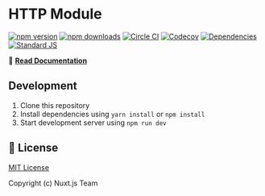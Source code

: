 # HTTP Module

[![npm version][npm-version-src]][npm-version-href]
[![npm downloads][npm-downloads-src]][npm-downloads-href]
[![Circle CI][circle-ci-src]][circle-ci-href]
[![Codecov][codecov-src]][codecov-href]
[![Dependencies][david-dm-src]][david-dm-href]
[![Standard JS][standard-js-src]][standard-js-href]

📖 [**Read Documentation**](https://http.nuxtjs.org)

## Development

1. Clone this repository
2. Install dependencies using `yarn install` or `npm install`
3. Start development server using `npm run dev`

## 📑 License

[MIT License](./LICENSE)

Copyright (c) Nuxt.js Team

<!-- Badges -->
[npm-version-src]: https://img.shields.io/npm/dt/@nuxt/http.svg?style=flat-square
[npm-version-href]: https://npmjs.com/package/@nuxt/http
[npm-downloads-src]: https://img.shields.io/npm/v/@nuxt/http/latest.svg?style=flat-square
[npm-downloads-href]: https://npmjs.com/package/@nuxt/http
[circle-ci-src]: https://img.shields.io/circleci/project/github/nuxt/http-module.svg?style=flat-square
[circle-ci-href]: https://circleci.com/gh/nuxt/http-module
[codecov-src]: https://img.shields.io/codecov/c/github/nuxt/http-module.svg?style=flat-square
[codecov-href]: https://codecov.io/gh/nuxt/http-module
[david-dm-src]: https://david-dm.org/nuxt/http-module/status.svg?style=flat-square
[david-dm-href]: https://david-dm.org/nuxt/http-module
[standard-js-src]: https://img.shields.io/badge/code_style-standard-brightgreen.svg?style=flat-square
[standard-js-href]: https://standardjs.com
